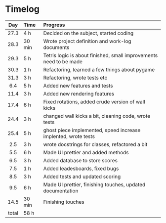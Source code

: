 # Timelog
| Day | Time | Progress |
| :----: | :----- | :----- |
| 27.3 | 4 h | Decided on the subject, started coding |
| 28.3 | 30 min | Wrote project definition and work-log documents |
| 29.3 | 5 h | Tetris logic is about finished, small improvements need to be made |
| 30.3 | 1 h | Refactoring, learned a few things about pygame |
| 31.3 | 3 h | Refactoring, wrote tests etc |
| 6.4 | 5 h | Added new features and tests |
| 11.4 | 3 h | Added new rendering features |
| 17.4 | 6 h | Fixed rotations, added crude version of wall kicks |
| 24.4 | 3 h | changed wall kicks a bit, cleaning code, wrote tests |
| 25.4 | 5 h | ghost piece implemented, speed increase implented, wrote tests |
| 2.5 | 3 h | wrote docstrings for classes, refactored a bit | 
| 5.5 | 6 h | Made UI prettier and added methods |
| 6.5 | 3 h | Added database to store scores |
| 7.5 | 1 h | Added leadesboards, fixed bugs |
| 8.5 | 3 h | Added tests and updated scoring |
| 9.5 | 6 h | Made UI prettier, finishing touches, updated documentation |
| 14.5 | 30 min | Finishing touches |
| total | 58 h | |
